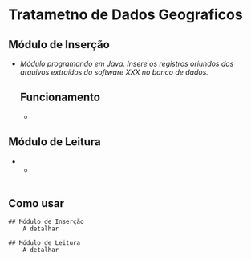 <h1>Tratametno de Dados Geograficos</h1>

## Módulo de Inserção

- <i>Módulo programando em Java. Insere os registros oriundos dos arquivos extraídos do software XXX no banco de dados.</i>

	## Funcionamento

	- 
	
## Módulo de Leitura

-
	-
	
	<br />

## Como usar
	## Módulo de Inserção
		A detalhar
		
	## Módulo de Leitura
		A detalhar
